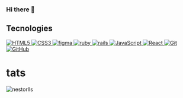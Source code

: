 ### Hi there 👋

<!--
**nestorlls/nestorlls** is a ✨ _special_ ✨ repository because its `README.md` (this file) appears on your GitHub profile.

Here are some ideas to get you started:

- 🔭 I’m currently working on ...
- 🌱 I’m currently learning ...
- 👯 I’m looking to collaborate on ...
- 🤔 I’m looking for help with ...
- 💬 Ask me about ...
- 📫 How to reach me: ...
- 😄 Pronouns: ...
- ⚡ Fun fact: ...

<img alt="Next.js" src="https://img.shields.io/badge/-Next.js-000000?style=flat-square&logo=next.js&logoColor=white" />
<img alt="MongoDB" src="https://img.shields.io/badge/-MongoDB-47A248?style=flat-square&logo=mongodb&logoColor=white" />
<img alt="AWS" src="https://img.shields.io/badge/-AWS-232F3E?style=flat-square&logo=amazon-aws&logoColor=white" />
  <img alt="Firebase" src="https://img.shields.io/badge/-Firebase-FFCA28?style=flat-square&logo=firebase&logoColor=black" />
  <img alt="DigitalOcean" src="https://img.shields.io/badge/-DigitalOcean-0080FF?style=flat-square&logo=digitalocean&logoColor=white" />
  <img alt="Netlify" src="https://img.shields.io/badge/-Netlify-00C7B7?style=flat-square&logo=netlify&logoColor=white" />
<img alt="MySQL" src="https://img.shields.io/badge/-MySQL-4479A1?style=flat-square&logo=mysql&logoColor=white" />


-->


<h2>Tecnologies</h2>

<p>
  <a href="https://www.learn-html.org/" tagert="_blank">
    <img alt="HTML5" src="https://img.shields.io/badge/-HTML5-181717?style=flat-square&logo=html5&logoColor=white" />
  </a>
  <a href="https://www.w3.org/Style/CSS/Overview.en.html" tagert="_blank">
    <img alt="CSS3" src="https://img.shields.io/badge/-CSS3-181717?style=flat-square&logo=css3&logoColor=white" />
  </a>
  <a href="https://www.figma.com" tagert="_blank">
    <img alt="figma" src="https://img.shields.io/badge/-figma-181717?style=flat-square&logo=figma&logoColor=white" />
  </a>
  <a href="https://www.figma.com" tagert="_blank">
    <img alt="ruby" src="https://img.shields.io/badge/-ruby-181717?style=flat-square&logo=ruby&logoColor=white" />
  </a>
  <a href="https://www.figma.com" tagert="_blank">
    <img alt="rails" src="https://img.shields.io/badge/-rails-181717?style=flat-square&logo=rails&logoColor=white" />
  </a>
  <a href="https://www.figma.com" tagert="_blank">
    <img alt="JavaScript" src="https://img.shields.io/badge/-JavaScript-181717?style=flat-square&logo=javascript&logoColor=white" />
  </a>
  <a href="https://www.figma.com" tagert="_blank">
    <img alt="React" src="https://img.shields.io/badge/-React-181717?style=flat-square&logo=React&logoColor=white" />
  </a>
  <a href="https://www.figma.com" tagert="_blank">
    <img alt="Git" src="https://img.shields.io/badge/-Git-181717?style=flat-square&logo=git&logoColor=white" />
  </a>
  <a href="https://www.figma.com" tagert="_blank">
    <img alt="GitHub" src="https://img.shields.io/badge/-GitHub-181717?style=flat-square&logo=github&logoColor=white" />
  </a>  
</p>

# tats


<img src="https://github-readme-streak-stats.herokuapp.com/?user=nestorlls&theme=tokyonight" alt="nestorlls"/>


